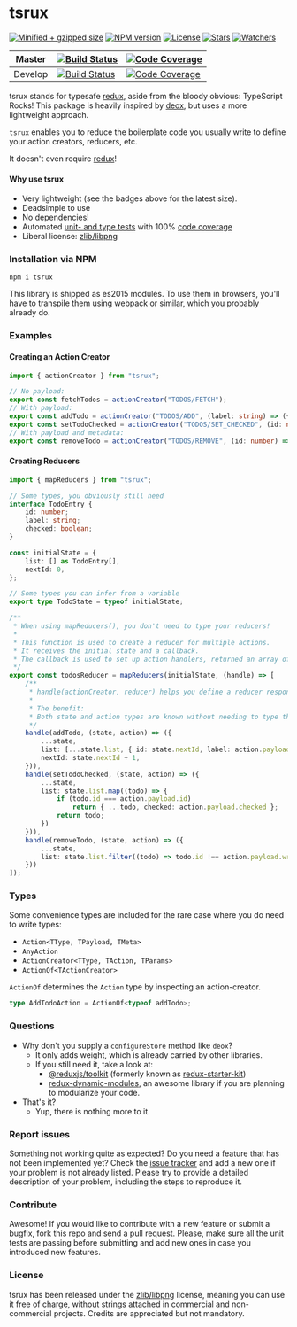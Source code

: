 # tsrux

[![Minified + gzipped size](https://badgen.net/bundlephobia/minzip/tsrux)](https://www.npmjs.com/package/tsrux)
[![NPM version](https://badgen.net/npm/v/tsrux)](https://www.npmjs.com/package/tsrux)
[![License](https://badgen.net/github/license/lusito/tsrux)](https://github.com/lusito/tsrux/blob/master/LICENSE)
[![Stars](https://badgen.net/github/stars/lusito/tsrux)](https://github.com/lusito/tsrux)
[![Watchers](https://badgen.net/github/watchers/lusito/tsrux)](https://github.com/lusito/tsrux)

|Master|[![Build Status](https://travis-ci.org/Lusito/tsrux.svg?branch=master)](https://travis-ci.org/Lusito/tsrux)|[![Code Coverage](https://coveralls.io/repos/github/Lusito/tsrux/badge.svg?branch=master)](https://coveralls.io/github/Lusito/tsrux)|
|---|---|---|
|Develop|[![Build Status](https://travis-ci.org/Lusito/tsrux.svg?branch=develop)](https://travis-ci.org/Lusito/tsrux)|[![Code Coverage](https://coveralls.io/repos/github/Lusito/tsrux/badge.svg?branch=develop)](https://coveralls.io/github/Lusito/tsrux)|

tsrux stands for typesafe [redux](https://redux.js.org/), aside from the bloody obvious: TypeScript Rocks!
This package is heavily inspired by [deox](https://github.com/thebrodmann/deox), but uses a more lightweight approach.

`tsrux` enables you to reduce the boilerplate code you usually write to define your action creators, reducers, etc.

It doesn't even require [redux](https://redux.js.org/)!

#### Why use tsrux

- Very lightweight (see the badges above for the latest size).
- Deadsimple to use
- No dependencies!
- Automated [unit- and type tests](https://travis-ci.org/Lusito/tsrux) with 100% [code coverage](https://coveralls.io/github/Lusito/tsrux)
- Liberal license: [zlib/libpng](https://github.com/Lusito/tsrux/blob/master/LICENSE)

### Installation via NPM

```npm i tsrux```

This library is shipped as es2015 modules. To use them in browsers, you'll have to transpile them using webpack or similar, which you probably already do.

### Examples

#### Creating an Action Creator

```typescript
import { actionCreator } from "tsrux";

// No payload:
export const fetchTodos = actionCreator("TODOS/FETCH");
// With payload:
export const addTodo = actionCreator("TODOS/ADD", (label: string) => ({ label }));
export const setTodoChecked = actionCreator("TODOS/SET_CHECKED", (id: number, checked: boolean) => ({ id, checked }));
// With payload and metadata:
export const removeTodo = actionCreator("TODOS/REMOVE", (id: number) => ({ id }), (id: number) => ({ metaId: id, foo: "bar" }));

```

#### Creating Reducers

```typescript
import { mapReducers } from "tsrux";

// Some types, you obviously still need
interface TodoEntry {
    id: number;
    label: string;
    checked: boolean;
}

const initialState = {
    list: [] as TodoEntry[],
    nextId: 0,
};

// Some types you can infer from a variable
export type TodoState = typeof initialState;

/**
 * When using mapReducers(), you don't need to type your reducers!
 * 
 * This function is used to create a reducer for multiple actions.
 * It receives the initial state and a callback.
 * The callback is used to set up action handlers, returned an array of action handlers.
 */
export const todosReducer = mapReducers(initialState, (handle) => [
    /**
     * handle(actionCreator, reducer) helps you define a reducer responsible for one single action.
     * 
     * The benefit:
     * Both state and action types are known without needing to type them down!
     */
    handle(addTodo, (state, action) => ({
        ...state,
        list: [...state.list, { id: state.nextId, label: action.payload.label, checked: false }],
        nextId: state.nextId + 1,
    })),
    handle(setTodoChecked, (state, action) => ({
        ...state,
        list: state.list.map((todo) => {
            if (todo.id === action.payload.id)
                return { ...todo, checked: action.payload.checked };
            return todo;
        })
    })),
    handle(removeTodo, (state, action) => ({
        ...state,
        list: state.list.filter((todo) => todo.id !== action.payload.wrong), // Boom: payload does not have an attribute named "wrong"
    }))
]);
```

### Types

Some convenience types are included for the rare case where you do need to write types:

- `Action<TType, TPayload, TMeta>`
- `AnyAction`
- `ActionCreator<TType, TAction, TParams>`
- `ActionOf<TActionCreator>`

`ActionOf` determines the `Action` type by inspecting an action-creator.

```typescript
type AddTodoAction = ActionOf<typeof addTodo>;
```

### Questions

- Why don't you supply a `configureStore` method like `deox`?
  - It only adds weight, which is already carried by other libraries.
  - If you still need it, take a look at:
    - [@reduxjs/toolkit](https://www.npmjs.com/package/@reduxjs/toolkit) (formerly known as [redux-starter-kit](https://www.npmjs.com/package/redux-starter-kit))
    - [redux-dynamic-modules](https://www.npmjs.com/package/redux-dynamic-modules), an awesome library if you are planning to modularize your code.
- That's it?
  - Yup, there is nothing more to it.

### Report issues

Something not working quite as expected? Do you need a feature that has not been implemented yet? Check the [issue tracker](https://github.com/Lusito/tsrux/issues) and add a new one if your problem is not already listed. Please try to provide a detailed description of your problem, including the steps to reproduce it.

### Contribute

Awesome! If you would like to contribute with a new feature or submit a bugfix, fork this repo and send a pull request. Please, make sure all the unit tests are passing before submitting and add new ones in case you introduced new features.

### License

tsrux has been released under the [zlib/libpng](https://github.com/Lusito/tsrux/blob/master/LICENSE) license, meaning you
can use it free of charge, without strings attached in commercial and non-commercial projects. Credits are appreciated but not mandatory.
